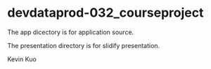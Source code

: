 # devdataprod-032_courseproject

The app dicectory is for application source.  

The presentation directory is for slidify presentation. 

Kevin Kuo